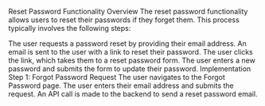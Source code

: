 Reset Password Functionality
Overview
The reset password functionality allows users to reset their passwords if they forget them. This process typically involves the following steps:

The user requests a password reset by providing their email address.
An email is sent to the user with a link to reset their password.
The user clicks the link, which takes them to a reset password form.
The user enters a new password and submits the form to update their password.
Implementation
Step 1: Forgot Password Request
The user navigates to the Forgot Password page.
The user enters their email address and submits the request.
An API call is made to the backend to send a reset password email.
